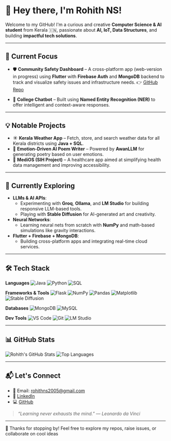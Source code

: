 # 👋 Hey there, I'm Rohith NS!

Welcome to my GitHub! I'm a curious and creative **Computer Science & AI student** from Kerala 🇮🇳, passionate about **AI, IoT, Data Structures**, and building **impactful tech solutions**.

---

## 🚀 Current Focus

- 🛡️ **Community Safety Dashboard** – A cross-platform app (web-version in progress) using **Flutter** with **Firebase Auth** and **MongoDB** backend to track and visualize safety issues and infrastructure needs. 👉 [GitHub Repo](https://github.com/eternalflame02/community_dashboard)

- 🤖 **College Chatbot** – Built using **Named Entity Recognition (NER)** to offer intelligent and context-aware responses.

---

## 💡 Notable Projects

- ☀️ **Kerala Weather App** – Fetch, store, and search weather data for all Kerala districts using **Java + SQL**.
- 📝 **Emotion-Driven AI Poem Writer** – Powered by **AwanLLM** for generating poetry based on user emotions.
- 🏥 **MediOS (SIH Project)** – A healthcare app aimed at simplifying health data management and improving accessibility.

---

## 🧠 Currently Exploring

- **LLMs & AI APIs**:
  - Experimenting with **Groq**, **Ollama**, and **LM Studio** for building responsive LLM-based tools.
  - Playing with **Stable Diffusion** for AI-generated art and creativity.
- **Neural Networks**:
  - Learning neural nets from scratch with **NumPy** and math-based simulations like gravity interactions.
- **Flutter + Firebase + MongoDB**:
  - Building cross-platform apps and integrating real-time cloud services.

---

## 🛠️ Tech Stack

**Languages**
![Java](https://img.shields.io/badge/-Java-333333?style=flat&logo=java)
![Python](https://img.shields.io/badge/-Python-333333?style=flat&logo=python)
![SQL](https://img.shields.io/badge/-SQL-333333?style=flat&logo=postgresql)

**Frameworks & Tools**
![Flask](https://img.shields.io/badge/-Flask-333333?style=flat&logo=flask)
![NumPy](https://img.shields.io/badge/-NumPy-333333?style=flat&logo=numpy)
![Pandas](https://img.shields.io/badge/-Pandas-333333?style=flat&logo=pandas)
![Matplotlib](https://img.shields.io/badge/-Matplotlib-333333?style=flat&logo=python)
![Stable Diffusion](https://img.shields.io/badge/-Stable%20Diffusion-333333?style=flat&logo=artstation)

**Databases**
![MongoDB](https://img.shields.io/badge/-MongoDB-333333?style=flat&logo=mongodb)
![MySQL](https://img.shields.io/badge/-MySQL-333333?style=flat&logo=mysql)

**Dev Tools**
![VS Code](https://img.shields.io/badge/-VS%20Code-333333?style=flat&logo=visual-studio-code)
![Git](https://img.shields.io/badge/-Git-333333?style=flat&logo=git)
![LM Studio](https://img.shields.io/badge/-LM%20Studio-333333?style=flat&logo=data:image/svg+xml;base64,[insert-svg])

---

## 📊 GitHub Stats

![Rohith's GitHub Stats](https://github-readme-stats.vercel.app/api?username=eternalflame02&show_icons=true&theme=tokyonight)
![Top Languages](https://github-readme-stats.vercel.app/api/top-langs/?username=eternalflame02&layout=compact&theme=tokyonight)

---

## 📬 Let's Connect

- 📧 Email: [rohithns2005@gmail.com](mailto:rohithns2005@gmail.com)
- 💼 [LinkedIn](https://www.linkedin.com/in/rohith-n-s-here/)
- 💻 [GitHub](https://github.com/eternalflame02)

> *“Learning never exhausts the mind.”* — *Leonardo da Vinci*

---

🎉 Thanks for stopping by! Feel free to explore my repos, raise issues, or collaborate on cool ideas
